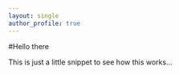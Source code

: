 ```yaml
---
layout: single
author_profile: true
---
```


#Hello there

This is just a little snippet to see how this works...